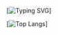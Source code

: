 [![Typing SVG](https://readme-typing-svg.herokuapp.com?color=%2336BCF7&lines=Welcome+to+my+git+page)]

[![Top Langs](https://github-readme-stats.vercel.app/api/top-langs/?username=aaalexey05&layout=compact)]

